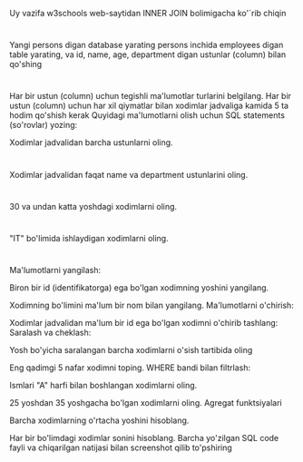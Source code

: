 Uy vazifa
w3schools web-saytidan INNER JOIN bolimigacha ko'`rib chiqin

#
Yangi persons digan database yarating
persons inchida employees digan table yarating, va id, name, age, department digan ustunlar (column) bilan qo'shing
#

Har bir ustun (column) uchun tegishli ma'lumotlar turlarini belgilang.
Har bir ustun (column) uchun har xil qiymatlar bilan xodimlar jadvaliga kamida 5 ta hodim qo'shish kerak
Quyidagi ma'lumotlarni olish uchun SQL statements (so'rovlar) yozing:

Xodimlar jadvalidan barcha ustunlarni oling.
#

Xodimlar jadvalidan faqat name va department ustunlarini oling.
#
30 va undan katta yoshdagi xodimlarni oling.
#
"IT" bo'limida ishlaydigan xodimlarni oling.
#
Ma'lumotlarni yangilash:

Biron bir id (identifikatorga) ega bo'lgan xodimning yoshini yangilang.

Xodimning bo'limini ma'lum bir nom bilan yangilang.
Ma'lumotlarni o'chirish:

Xodimlar jadvalidan ma'lum bir id ega bo'lgan xodimni o'chirib tashlang:
Saralash va cheklash:

Yosh bo'yicha saralangan barcha xodimlarni o'sish tartibida oling

Eng qadimgi 5 nafar xodimni toping.
WHERE bandi bilan filtrlash:

Ismlari "A" harfi bilan boshlangan xodimlarni oling.

25 yoshdan 35 yoshgacha bo'lgan xodimlarni oling.
Agregat funktsiyalari

Barcha xodimlarning o'rtacha yoshini hisoblang.

Har bir bo'limdagi xodimlar sonini hisoblang.
Barcha yo'zilgan SQL code fayli va chiqarilgan natijasi bilan screenshot qilib to'pshiring
